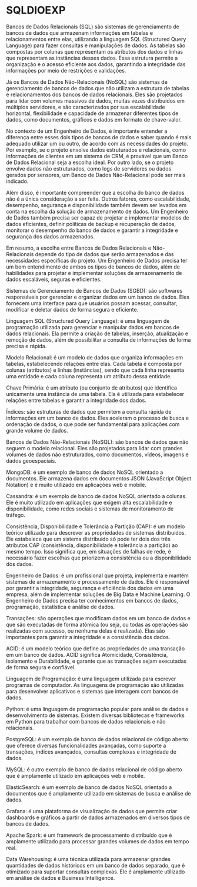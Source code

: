 # SQLDIOEXP

Bancos de Dados Relacionais (SQL) são sistemas de gerenciamento de bancos de dados que armazenam informações em tabelas e relacionamentos entre elas, utilizando a linguagem SQL (Structured Query Language) para fazer consultas e manipulações de dados. As tabelas são compostas por colunas que representam os atributos dos dados e linhas que representam as instâncias desses dados. Essa estrutura permite a organização e o acesso eficiente aos dados, garantindo a integridade das informações por meio de restrições e validações.

Já os Bancos de Dados Não-Relacionais (NoSQL) são sistemas de gerenciamento de bancos de dados que não utilizam a estrutura de tabelas e relacionamentos dos bancos de dados relacionais. Eles são projetados para lidar com volumes massivos de dados, muitas vezes distribuídos em múltiplos servidores, e são caracterizados por sua escalabilidade horizontal, flexibilidade e capacidade de armazenar diferentes tipos de dados, como documentos, gráficos e dados em formato de chave-valor.

No contexto de um Engenheiro de Dados, é importante entender a diferença entre esses dois tipos de bancos de dados e saber quando é mais adequado utilizar um ou outro, de acordo com as necessidades do projeto. Por exemplo, se o projeto envolve dados estruturados e relacionais, como informações de clientes em um sistema de CRM, é provável que um Banco de Dados Relacional seja a escolha ideal. Por outro lado, se o projeto envolve dados não estruturados, como logs de servidores ou dados gerados por sensores, um Banco de Dados Não-Relacional pode ser mais indicado.

Além disso, é importante compreender que a escolha do banco de dados não é a única consideração a ser feita. Outros fatores, como escalabilidade, desempenho, segurança e disponibilidade também devem ser levados em conta na escolha da solução de armazenamento de dados. Um Engenheiro de Dados também precisa ser capaz de projetar e implementar modelos de dados eficientes, definir políticas de backup e recuperação de dados, monitorar o desempenho do banco de dados e garantir a integridade e segurança dos dados armazenados.

Em resumo, a escolha entre Bancos de Dados Relacionais e Não-Relacionais depende do tipo de dados que serão armazenados e das necessidades específicas do projeto. Um Engenheiro de Dados precisa ter um bom entendimento de ambos os tipos de bancos de dados, além de habilidades para projetar e implementar soluções de armazenamento de dados escaláveis, seguras e eficientes.

Sistemas de Gerenciamento de Bancos de Dados (SGBD): são softwares responsáveis por gerenciar e organizar dados em um banco de dados. Eles fornecem uma interface para que usuários possam acessar, consultar, modificar e deletar dados de forma segura e eficiente.

Linguagem SQL (Structured Query Language): é uma linguagem de programação utilizada para gerenciar e manipular dados em bancos de dados relacionais. Ela permite a criação de tabelas, inserção, atualização e remoção de dados, além de possibilitar a consulta de informações de forma precisa e rápida.

Modelo Relacional: é um modelo de dados que organiza informações em tabelas, estabelecendo relações entre elas. Cada tabela é composta por colunas (atributos) e linhas (instâncias), sendo que cada linha representa uma entidade e cada coluna representa um atributo dessa entidade.

Chave Primária: é um atributo (ou conjunto de atributos) que identifica unicamente uma instância de uma tabela. Ela é utilizada para estabelecer relações entre tabelas e garantir a integridade dos dados.

Índices: são estruturas de dados que permitem a consulta rápida de informações em um banco de dados. Eles aceleram o processo de busca e ordenação de dados, o que pode ser fundamental para aplicações com grande volume de dados.

Bancos de Dados Não-Relacionais (NoSQL): são bancos de dados que não seguem o modelo relacional. Eles são projetados para lidar com grandes volumes de dados não estruturados, como documentos, vídeos, imagens e dados geoespaciais.

MongoDB: é um exemplo de banco de dados NoSQL orientado a documentos. Ele armazena dados em documentos JSON (JavaScript Object Notation) e é muito utilizado em aplicações web e mobile.

Cassandra: é um exemplo de banco de dados NoSQL orientado a colunas. Ele é muito utilizado em aplicações que exigem alta escalabilidade e disponibilidade, como redes sociais e sistemas de monitoramento de tráfego.

Consistência, Disponibilidade e Tolerância a Partição (CAP): é um modelo teórico utilizado para descrever as propriedades de sistemas distribuídos. Ele estabelece que um sistema distribuído só pode ter dois dos três atributos CAP (consistência, disponibilidade e tolerância a partição) ao mesmo tempo. Isso significa que, em situações de falhas de rede, é necessário fazer escolhas que priorizem a consistência ou a disponibilidade dos dados.

Engenheiro de Dados: é um profissional que projeta, implementa e mantém sistemas de armazenamento e processamento de dados. Ele é responsável por garantir a integridade, segurança e eficiência dos dados em uma empresa, além de implementar soluções de Big Data e Machine Learning. O Engenheiro de Dados precisa ter conhecimentos em bancos de dados, programação, estatística e análise de dados.

Transações: são operações que modificam dados em um banco de dados e que são executadas de forma atômica (ou seja, ou todas as operações são realizadas com sucesso, ou nenhuma delas é realizada). Elas são importantes para garantir a integridade e a consistência dos dados.

ACID: é um modelo teórico que define as propriedades de uma transação em um banco de dados. ACID significa Atomicidade, Consistência, Isolamento e Durabilidade, e garante que as transações sejam executadas de forma segura e confiável.

Linguagem de Programação: é uma linguagem utilizada para escrever programas de computador. As linguagens de programação são utilizadas para desenvolver aplicativos e sistemas que interagem com bancos de dados.

Python: é uma linguagem de programação popular para análise de dados e desenvolvimento de sistemas. Existem diversas bibliotecas e frameworks em Python para trabalhar com bancos de dados relacionais e não relacionais.

PostgreSQL: é um exemplo de banco de dados relacional de código aberto que oferece diversas funcionalidades avançadas, como suporte a transações, índices avançados, consultas complexas e integridade de dados.

MySQL: é outro exemplo de banco de dados relacional de código aberto que é amplamente utilizado em aplicações web e mobile.

ElasticSearch: é um exemplo de banco de dados NoSQL orientado a documentos que é amplamente utilizado em sistemas de busca e análise de dados.

Grafana: é uma plataforma de visualização de dados que permite criar dashboards e gráficos a partir de dados armazenados em diversos tipos de bancos de dados.

Apache Spark: é um framework de processamento distribuído que é amplamente utilizado para processar grandes volumes de dados em tempo real.

Data Warehousing: é uma técnica utilizada para armazenar grandes quantidades de dados históricos em um banco de dados separado, que é otimizado para suportar consultas complexas. Ele é amplamente utilizado em análise de dados e Business Intelligence.
